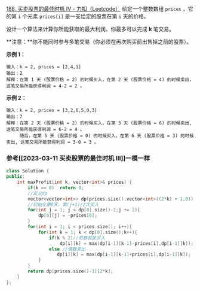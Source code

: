 [188. 买卖股票的最佳时机 IV - 力扣（Leetcode）](https://leetcode.cn/problems/best-time-to-buy-and-sell-stock-iv/)
给定一个整数数组 `prices` ，它的第 `i` 个元素 `prices[i]` 是一支给定的股票在第 `i` 天的价格。

设计一个算法来计算你所能获取的最大利润。你最多可以完成 **k** 笔交易。

**注意：**你不能同时参与多笔交易（你必须在再次购买前出售掉之前的股票）。

**示例 1：**
```
输入：k = 2, prices = [2,4,1]
输出：2
解释：在第 1 天 (股票价格 = 2) 的时候买入，在第 2 天 (股票价格 = 4) 的时候卖出，这笔交易所能获得利润 = 4-2 = 2 。
```

**示例 2：**
```
输入：k = 2, prices = [3,2,6,5,0,3]
输出：7
解释：在第 2 天 (股票价格 = 2) 的时候买入，在第 3 天 (股票价格 = 6) 的时候卖出, 这笔交易所能获得利润 = 6-2 = 4 。
     随后，在第 5 天 (股票价格 = 0) 的时候买入，在第 6 天 (股票价格 = 3) 的时候卖出, 这笔交易所能获得利润 = 3-0 = 3 。
```

### 参考[[2023-03-11 买卖股票的最佳时机 III]]一模一样
```c++
class Solution {
public:
    int maxProfit(int k, vector<int>& prices) {
        if(k == 0)  return 0;
        //定义dp
        vector<vector<int>> dp(prices.size(),vector<int>((2*k) + 1,0));
        //初始化第0天，第(j+1)/2次买入
        for(int j = 1; j < dp[0].size()-1;j += 2){
            dp[0][j] = -prices[0];
        }
        for(int i = 1; i < prices.size(); i++){
	        for(int k = 1; k < dp[0].size();k++){
                if(k % 2)//奇数就是买入
                    dp[i][k] = max(dp[i-1][k-1]-prices[i],dp[i-1][k]);
                else //偶数卖出
                   dp[i][k] = max(dp[i-1][k-1]+prices[i],dp[i-1][k]); 
            }
        }
        return dp[prices.size()-1][2*k];
    }
};
```
